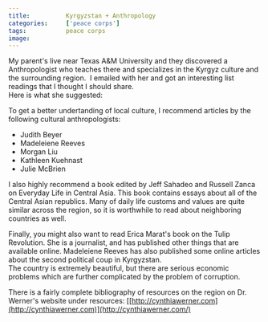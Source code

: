 ```yaml
---
title:			Kyrgyzstan + Anthropology
categories:		['peace corps']
tags:			peace corps
image:			
---
```


My parent's live near Texas A&M University and they discovered a Anthropologist who teaches there and specializes in the Kyrgyz culture and the surrounding region.  I emailed with her and got an interesting list readings that I thought I should share.  
Here is what she suggested:

To get a better undertanding of local culture, I recommend articles by the following cultural anthropologists:

- Judith Beyer
- Madeleiene Reeves
- Morgan Liu
- Kathleen Kuehnast
- Julie McBrien

I also highly recommend a book edited by Jeff Sahadeo and Russell Zanca on Everyday Life in Central Asia. This book contains essays about all of the Central Asian republics. Many of daily life customs and values are quite similar across the region, so it is worthwhile to read about neighboring countries as well.   

Finally, you might also want to read Erica Marat's book on the Tulip Revolution. She is a journalist, and has published other things that are available online. Madeleiene Reeves has also published some online articles about the second political coup in Kyrgyzstan.   
The country is extremely beautiful, but there are serious economic problems which are further complicated by the problem of corruption.

There is a fairly complete bibliography of resources on the region on Dr. Werner's website under resources: [[http://cynthiawerner.com](http://cynthiawerner.com)](http://cynthiawerner.com/)